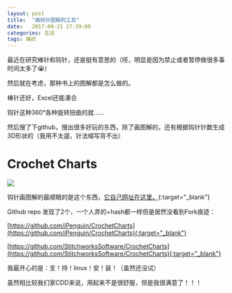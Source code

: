 ```yaml
---
layout: post
title:  "画钩针图解的工具"
date:   2017-09-21 17:39:00
categories: 生活
tags: 编织
---
```

最近在研究棒针和钩针，还是挺有意思的（呸，明显是因为禁止或者暂停做很多事时间太多了:sob:）

然后就在考虑，那种书上的图解都是怎么做的。

棒针还好，Excel还能凑合

钩针这种360°各种旋转扭曲的就……

然后搜了下github，搜出很多好玩的东西，除了画图解的，还有根据钩针针数生成3D形状的（我用不太遛，针法缩写背不出）

# Crochet Charts

![](http://stitchworkssoftware.com/img/screenshots/1-create-wedge.png)

钩针画图解的最顺眼的是这个东西，[它自己网址在这里。](http://stitchworkssoftware.com/){:target="_blank"}

Github repo 发现了2个，一个人弄的+hash都一样但是居然没看到Fork痕迹：

[https://github.com/iPenguin/CrochetCharts](https://github.com/iPenguin/CrochetCharts){:target="_blank"}

[https://github.com/StitchworksSoftware/CrochetCharts](https://github.com/StitchworksSoftware/CrochetCharts){:target="_blank"}

我最开心的是：支！持！linux！安！装！（虽然还没试）

虽然相比较我们家CDD来说，用起来不是很舒服，但是我很满意了！！！
